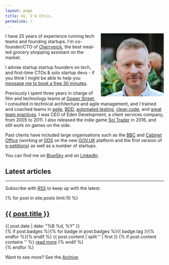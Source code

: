 ```yaml
---
layout: page
title: Hi, I'm Chris.
permalink: /
---
```


<img alt='Chris Parsons' src='/assets/img/chris-headshot-2022-cropped.jpg' class='rounded-lg' style='margin: 0 0 1em 1em; float: right; width:200px'/>

I have 25 years of experience running tech teams and founding startups. I'm co-founder/CTO of [Cherrypick](//cherrypick.co), the best meal-led grocery shopping assistant on the market.

I advise startup startup founders on tech, and first-time CTOs &amp; solo startup devs - if you think I might be able to help you [message me to book a free 30 minutes](https://bsky.app/profile/chrismdp.com).

Previously I spent three years in charge of film and technology teams at [Gower Street](https://gower.st), I consulted in technical architecture and agile management, and I trained and coached teams in [agile](/tag/agile), [BDD](/tag/bdd), [automated testing](/tag/testing), [clean code](/tag/craftsmanship), and [great team practices](/tag/team). I was CEO of Eden Development, a client services company, from 2005 to 2011. I also released the indie game [Sol Trader](http://soltrader.net) in 2016, and still work on games on the side.

Past clients have included large organisations such as the [BBC](http://bbc.co.uk) and [Cabinet Office](http://www.cabinetoffice.gov.uk/) (working at [GDS](http://digital.cabinetoffice.gov.uk/about/) on the new [GOV.UK](http://gov.uk) platform and the first version of [e-petitions](/tag/e-petitions)) as well as a number of startups.

You can find me on [BlueSky](https://bsky.app/profile/chrismdp.com) and on [LinkedIn](https://linkedin.com/in/chrisparsons).

## Latest articles
---

Subscribe with <a href="{{ site.baseurl }}/feed.xml">RSS</a> to keep up with the latest.

{% for post in site.posts limit:10 %}
   <div class="post-preview py-4">
   <h2><a href="{{ site.baseurl }}{{ post.url }}">{{ post.title }}</a></h2>
   <span class="post-date">{{ post.date | date: "%B %d, %Y" }}</span><br>
   {% if post.badges %}{% for badge in post.badges %}<span class="badge badge-{{ badge.type }}">{{ badge.tag }}</span>{% endfor %}{% endif %}
   {{ post.content | split:'<!--more-->' | first }}
   {% if post.content contains '<!--more-->' %}
      <a href="{{ site.baseurl }}{{ post.url }}">read more</a>
   {% endif %}
   </div>
{% endfor %}

Want to see more? See the <a href="{{ site.baseurl }}/all/">Archive</a>.
